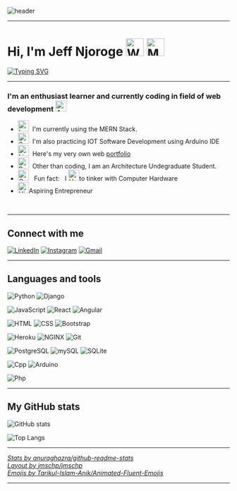 


<!-- Hello World Header -->

![header](https://capsule-render.vercel.app/api?type=waving&color=auto&text=Hello%20World!&fontSize=40&fontColor=ffffff)

---

<!-- Page Header -->
<h1>
    <b>Hi, I'm Jeff Njoroge&nbsp<img src="https://raw.githubusercontent.com/Tarikul-Islam-Anik/Animated-Fluent-Emojis/master/Emojis/Hand%20gestures/Waving%20Hand%20Light%20Skin%20Tone.png" alt="Waving Hand Light Skin Tone" width="40" height="40"/>
    <img src="https://raw.githubusercontent.com/Tarikul-Islam-Anik/Animated-Fluent-Emojis/master/Emojis/People/Man%20Technologist.png" alt="Man Technologist" width="40" height="40" /></b>
</h1>

<!-- Intro Animation -->

<a class="centre-obj" href="https://git.io/typing-svg"><img  src="https://readme-typing-svg.demolab.com?font=Fira+Code&weight=600&duration=2500&pause=500&color=FD5C63&random=true&width=435&lines=Full+Stack+Developer;IoT+Enthusiast;Hardware+Tinkerer;Architecture+Student;PC+Builder;Learning+DevOps" alt="Typing SVG" /></a>

---




<h3>I'm an enthusiast learner and currently coding in field of web development&nbsp<img src="https://raw.githubusercontent.com/Tarikul-Islam-Anik/Animated-Fluent-Emojis/master/Emojis/Travel%20and%20places/Anchor.png" alt="Anchor" width="25" height="25" /></h3>
<ul>
<!-- 1 -->
    <li>
      <img src="https://raw.githubusercontent.com/Tarikul-Islam-Anik/Animated-Fluent-Emojis/master/Emojis/Objects/Laptop.png" alt="Laptop" width="25" height="25" />&nbsp&nbspI'm currently using the MERN Stack.
    </li>
    <!-- 2 -->
    <li>
      <img src="https://raw.githubusercontent.com/Tarikul-Islam-Anik/Animated-Fluent-Emojis/master/Emojis/Objects/Screwdriver.png" alt="Screwdriver" width="25" height="25" />&nbsp&nbspI'm also practicing IOT Software Development using Arduino IDE
    </li>
    <!-- 3 -->
    <li>
        <img src="https://raw.githubusercontent.com/Tarikul-Islam-Anik/Animated-Fluent-Emojis/master/Emojis/Objects/Link.png" alt="Link" width="25" height="25" />&nbsp&nbspHere's my very own web <a href="https://www.jeffnjoroge.com/">portfolio</a>
    </li>
    <!-- 4 -->
    <li>
      <img src="https://raw.githubusercontent.com/Tarikul-Islam-Anik/Animated-Fluent-Emojis/master/Emojis/Objects/Pencil.png" alt="Pencil" width="25" height="25" />&nbsp&nbspOther than coding, I am an Architecture Undegraduate Student.
    </li>
  <!-- 5 -->
    <li>
      <img src="https://raw.githubusercontent.com/Tarikul-Islam-Anik/Animated-Fluent-Emojis/master/Emojis/Objects/Gear.png" alt="Gear" width="25" height="25" />
      &nbsp&nbspFun fact: &nbsp I 
      <img src="https://raw.githubusercontent.com/Tarikul-Islam-Anik/Animated-Fluent-Emojis/master/Emojis/Activities/Heart%20Suit.png" alt="Heart Suit" width="25" height="25" />to tinker with Computer Hardware
    </li>
  <!-- 6 -->
    <li>
      <img src="https://raw.githubusercontent.com/Tarikul-Islam-Anik/Animated-Fluent-Emojis/master/Emojis/Travel%20and%20places/High%20Voltage.png" alt="High Voltage" width="25" height="25" />Aspiring Entrepreneur
    </li>
</ul>
<br>

<!-- ## 👋 Hi, I’m Jeff Njoroge
## 👨🏽‍💻 I am a Full Stack Developer
- *Architect by day, Coder by night*
 -->

---

## Connect with me

[![LinkedIn][linkedin_badge]][linkedin_link] [![Instagram][instagram_badge]][instagram_link] [![Gmail][gmail_badge]][gmail_link]

---

## Languages and tools

![Python][python_badge] ![Django][django_badge]

![JavaScript][javascript_badge] ![React][react_badge] ![Angular][angular_badge]

![HTML][html_badge] ![CSS][css_img] ![Bootstrap][bootstrap_badge]

![Heroku][heroku_badge] ![NGINX][nginx_badge] ![Git][git_badge]

![PostgreSQL][postgresql_badge] ![mySQL][mysql_badge] ![SQLite][sqlite_badge]

![Cpp][cpp_badge] ![Arduino][arduino_badge]

![Php][php_badge]

---

## My GitHub stats

![GitHub stats][github_stats_img]

![Top Langs][top_langs_img]

---

[_Stats by anuraghazra/github-readme-stats_](https://github.com/anuraghazra/github-readme-stats)  
[_Layout by jmschp/jmschp_](https://github.com/jmschp/jmschp)  
[_Emojis by Tarikul-Islam-Anik/Animated-Fluent-Emojis_](https://github.com/Tarikul-Islam-Anik/Animated-Fluent-Emojis/tree/master/Emojis)


---

<!-- link references -->

[linkedin_link]: https://www.linkedin.com/in/jefnjoroge/ "LinkedIn"
[instagram_link]: https://www.instagram.com/pepa.texcha/ "Instagram"
[gmail_link]: mailto:njorogejeff2019@gmail.com "Gmail"

<!-- badge references -->

[css_img]: https://img.shields.io/badge/-css-ffffff?style=for-the-badge&logo=css3&logoColor=264DE4 "CSS"
[django_badge]: https://img.shields.io/badge/-django-ffffff?style=for-the-badge&logo=django&logoColor=50BE95 "Django"
[dev_badge]: https://img.shields.io/badge/-dev-363D44?style=for-the-badge&logo=dev.to "Dev"
[git_badge]: https://img.shields.io/badge/-git-ffffff?style=for-the-badge&logo=git "Git"
[heroku_badge]: https://img.shields.io/badge/-heroku-ffffff?style=for-the-badge&logo=heroku&logoColor=79589F "Heroku"
[html_badge]: https://img.shields.io/badge/-html-ffffff?style=for-the-badge&logo=html5 "HTML"
[instagram_badge]: https://img.shields.io/badge/-Instagram-E1306C?style=for-the-badge&logo=instagram&logoColor=ffffff "Instagram"
[gmail_badge]: https://img.shields.io/badge/Gmail-D14836?style=for-the-badge&logo=gmail&logoColor=white "Gmail"
[javascript_badge]: https://img.shields.io/badge/JavaScript-323330?style=for-the-badge&logo=javascript&logoColor=F7DF1E "JavaScript"
[linkedin_badge]: https://img.shields.io/badge/-LinkedIn-0B66C2?style=for-the-badge&logo=linkedin "LinkedIn"
[nginx_badge]: https://img.shields.io/badge/-nginx-ffffff?style=for-the-badge&logo=nginx&logoColor=009639 "NGINX"
[postgresql_badge]: https://img.shields.io/badge/PostgreSQL-316192?style=for-the-badge&logo=postgresql&logoColor=white "PostgreSQL"
[mysql_badge]: https://img.shields.io/badge/MySQL-00000F?style=for-the-badge&logo=mysql&logoColor=white "mySQL"
[sqlite_badge]: https://img.shields.io/badge/sqlite-%2307405e.svg?style=for-the-badge&logo=sqlite&logoColor=white "SQLite"
[python_badge]: https://img.shields.io/badge/Python-14354C?style=for-the-badge&logo=python&logoColor=white "Python"
[react_badge]: https://img.shields.io/badge/React-20232A?style=for-the-badge&logo=react&logoColor=61DAFB "React"
[angular_badge]: https://img.shields.io/badge/Angular-DD0031?style=for-the-badge&logo=angular&logoColor=white "Angular"
[bootstrap_badge]: https://img.shields.io/badge/Bootstrap-563D7C?style=for-the-badge&logo=bootstrap&logoColor=white "Bootstrap"
[php_badge]: https://img.shields.io/badge/PHP-777BB4?style=for-the-badge&logo=php&logoColor=white "Php"
[cpp_badge]: https://img.shields.io/badge/C%2B%2B-00599C?style=for-the-badge&logo=c%2B%2B&logoColor=white "Cpp"
[arduino_badge]: https://img.shields.io/badge/Arduino_IDE-00979D?style=for-the-badge&logo=arduino&logoColor=white "Arduino"

<!-- img references -->

[github_stats_img]: https://github-readme-stats.vercel.app/api?username=jeff283&show_icons=true&hide_border=true&include_all_commits=true&count_private=true&theme=radical "jeff283 GitHub Stats"
[top_langs_img]: https://github-readme-stats.vercel.app/api/top-langs/?username=jeff283&layout=compact&langs_count=8&hide_border=true&theme=radical "Jeff Top Lang"

<!---
jeff283/jeff283 is a ✨ special ✨ repository because its `README.md` (this file) appears on your GitHub profile.
You can click the Preview link to take a look at your changes.
--->
